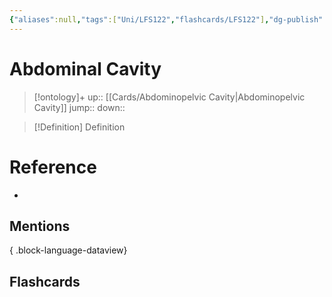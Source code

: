 ```yaml
---
{"aliases":null,"tags":["Uni/LFS122","flashcards/LFS122"],"dg-publish":true,"permalink":"/cards/abdominal-cavity/","dgPassFrontmatter":true}
---
```


# Abdominal Cavity

> [!ontology]+
> up:: [[Cards/Abdominopelvic Cavity\|Abdominopelvic Cavity]]
> jump:: 
> down:: 

> [!Definition] Definition
> 

# Reference
- 

## Mentions

{ .block-language-dataview}

## Flashcards
